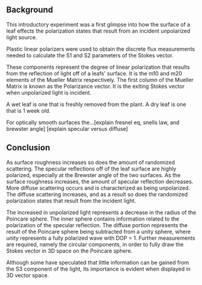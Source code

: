 ## Background
This introductory experiment was a first glimpse into how the surface of a leaf
effects the polarization states that result from an incident unpolarized light source.

Plastic linear polarizers were used to obtain the discrete flux measurements needed to
calculate the S1 and S2 parameters of the Stokes vector.

These components represent the degree of linear polarization that results from the reflection of light off of a leafs' surface.  It is the m10 and m20 elements of the Mueller Matrix respectively.  The first column of the Mueller Matrix is known as the Polarizance vector.  It is the exiting Stokes vector when unpolarized light is incident.

A wet leaf is one that is freshly removed from the plant.  A dry leaf is one that is 1 week old.

For optically smooth surfaces the...[explain fresnel eq, snells law, and brewster angle]
[explain specular versus diffuse]

## Conclusion
As surface roughness increases so does the amount of randomized scattering.  The specular reflections off of the leaf surface are highly polarized, especially at the Brewster angle of the two surfaces. As the surface roughness increases, the amount of specular reflection decreases. More diffuse scattering occurs and is characterized as being unpolarized.  The diffuse scattering increases, and as a result so does the randomized polarization states that result from the incident light.

The increased in unpolarized light represents a decrease in the radius of the Poincare sphere.  The inner sphere contains information related to the polarization of the specular reflection.  The diffuse portion represents the result of the Poincare sphere being subtracted from a unity sphere, where unity represents a fully polarized wave with DOP = 1.  Further measurements are required, namely the circular components, in order to fully draw the Stokes vector in 3D space on the Poincare sphere.

Although some have speculated that little information can be gained from the S3 component of the light, its importance is evident when displayed in 3D vector space.
